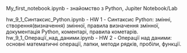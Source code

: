 My_first_notebook.ipynb - знайомство з Python, Jupiter Notebook/Lab

hw_9_1_Cинтаксис_Python.ipynb - HW 1 - Синтаксис Python: змінні, створення(визначення) змінної, правила визначення змінної, документація Python, коментарі, правила кометарів.
hw_9_1_Операції_над_даними.ipynb - HW 2 - Операції над даними: основні математичні операції, лапки, методи рядків, пробіли, функції.
